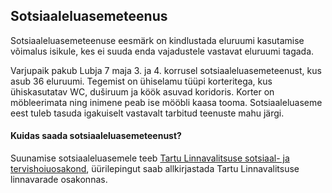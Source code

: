 ## Sotsiaaleluasemeteenus
Sotsiaaleluasemeteenuse eesmärk on kindlustada eluruumi kasutamise võimalus isikule, kes ei suuda enda vajadustele vastavat eluruumi tagada.

Varjupaik pakub Lubja 7 maja 3. ja 4. korrusel sotsiaaleluasemeteenust, kus asub
36 eluruumi. Tegemist on ühiselamu tüüpi korteritega, kus ühiskasutatav WC,
duširuum ja köök asuvad koridoris.
Korter on möbleerimata ning inimene peab ise mööbli kaasa tooma. Sotsiaaleluaseme
eest tuleb tasuda igakuiselt vastavalt tarbitud teenuste mahu järgi.

#### Kuidas saada sotsiaaleluasemeteenust?
Suunamise sotsiaaleluasemele teeb [Tartu Linnavalitsuse sotsiaal- ja
tervishoiuosakond](https://www.tartu.ee/et/sotsiaal-ja-tervishoiuosakond),
üürilepingut saab allkirjastada Tartu Linnavalitsuse linnavarade osakonnas.
